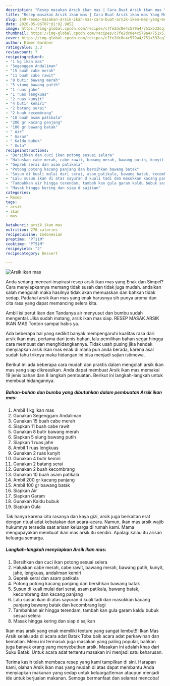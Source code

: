 ```yaml
---
description: "Resep masakan Arsik ikan mas | Cara Buat Arsik ikan mas Yang Menggugah Selera"
title: "Resep masakan Arsik ikan mas | Cara Buat Arsik ikan mas Yang Menggugah Selera"
slug: 149-resep-masakan-arsik-ikan-mas-cara-buat-arsik-ikan-mas-yang-menggugah-selera
date: 2020-05-06T07:01:02.985Z
image: https://img-global.cpcdn.com/recipes/c7fe2dc0e4c579a4/751x532cq70/arsik-ikan-mas-foto-resep-utama.jpg
thumbnail: https://img-global.cpcdn.com/recipes/c7fe2dc0e4c579a4/751x532cq70/arsik-ikan-mas-foto-resep-utama.jpg
cover: https://img-global.cpcdn.com/recipes/c7fe2dc0e4c579a4/751x532cq70/arsik-ikan-mas-foto-resep-utama.jpg
author: Elmer Gardner
ratingvalue: 3.3
reviewcount: 7
recipeingredient:
- "1 kg ikan mas"
- "Segenggam Andaliman"
- "15 buah cabe merah"
- "11 buah cabe rawit"
- "8 butir bawang merah"
- "5 siung bawang putih"
- "1 ruas jahe"
- "1 ruas lengkuas"
- "2 ruas kunyit"
- "4 butir kemiri"
- "2 batang serai"
- "2 buah kecombrang"
- "10 buah asam patikala"
- "200 gr kacang panjang"
- "100 gr bawang batak"
- " Air"
- " Garam"
- " Kaldu bubuk"
- " Gula"
recipeinstructions:
- "Bersihkan dan cuci ikan potong sesuai selera"
- "Haluskan cabe merah, cabe rawit, bawang merah, bawang putih, kunyit, jahe, lengkuas, andaliman kemiri"
- "Geprek serai dan asam patikala"
- "Potong potong kacang panjang dan bersihkan bawang batak"
- "Susun di kuali mulai dari serai, asam patikala, bawang batak, kecombrang dan kacang panjang"
- "Lalu susun ikan di atas sayuran d kuali tadi dan masukkan kacang panjang bawang batak dan kecombrang lagi"
- "Tambahkan air hingga terendam, tambah kan gula garam kaldu bubuk sesuai selera"
- "Masak hingga kering dan siap d sajikan"
categories:
- Resep
tags:
- arsik
- ikan
- mas

katakunci: arsik ikan mas 
nutrition: 276 calories
recipecuisine: Indonesian
preptime: "PT11M"
cooktime: "PT51M"
recipeyield: "2"
recipecategory: Dessert

---
```



![Arsik ikan mas](https://img-global.cpcdn.com/recipes/c7fe2dc0e4c579a4/751x532cq70/arsik-ikan-mas-foto-resep-utama.jpg)

Anda sedang mencari inspirasi resep arsik ikan mas yang Enak dan Simpel? Cara menyiapkannya memang tidak susah dan tidak juga mudah. andaikan salah mengolah maka hasilnya tidak akan memuaskan dan bahkan tidak sedap. Padahal arsik ikan mas yang enak harusnya sih punya aroma dan cita rasa yang dapat memancing selera kita.

Ambil isi perut ikan dan Tandanya air menyusut dan bumbu sudah mengental. Jika sudah matang, arsik ikan mas siap. RESEP MASAK ARSIK IKAN MAS Tonton sampai habis ya.

Ada beberapa hal yang sedikit banyak mempengaruhi kualitas rasa dari arsik ikan mas, pertama dari jenis bahan, lalu pemilihan bahan segar hingga cara membuat dan menghidangkannya. Tidak usah pusing jika hendak menyiapkan arsik ikan mas enak di mana pun anda berada, karena asal sudah tahu triknya maka hidangan ini bisa menjadi sajian istimewa.


Berikut ini ada beberapa cara mudah dan praktis dalam mengolah arsik ikan mas yang siap dikreasikan. Anda dapat membuat Arsik ikan mas memakai 19 jenis bahan dan 8 langkah pembuatan. Berikut ini langkah-langkah untuk membuat hidangannya.

<!--inarticleads1-->

##### Bahan-bahan dan bumbu yang dibutuhkan dalam pembuatan Arsik ikan mas:

1. Ambil 1 kg ikan mas
1. Gunakan Segenggam Andaliman
1. Gunakan 15 buah cabe merah
1. Siapkan 11 buah cabe rawit
1. Gunakan 8 butir bawang merah
1. Siapkan 5 siung bawang putih
1. Siapkan 1 ruas jahe
1. Ambil 1 ruas lengkuas
1. Gunakan 2 ruas kunyit
1. Gunakan 4 butir kemiri
1. Gunakan 2 batang serai
1. Gunakan 2 buah kecombrang
1. Gunakan 10 buah asam patikala
1. Ambil 200 gr kacang panjang
1. Ambil 100 gr bawang batak
1. Siapkan  Air
1. Siapkan  Garam
1. Gunakan  Kaldu bubuk
1. Siapkan  Gula


Tak hanya karena cita rasanya dan kaya gizi, arsik juga berkaitan erat dengan ritual adat kebatakan dan acara-acara. Namun, ikan mas arsik wajib hukumnya tersedia saat arisan keluarga di rumah kami. Mama mengupayakan membuat ikan mas arsik itu sendiri. Apalagi kalau itu arisan keluarga semarga. 

<!--inarticleads2-->

##### Langkah-langkah menyiapkan Arsik ikan mas:

1. Bersihkan dan cuci ikan potong sesuai selera
1. Haluskan cabe merah, cabe rawit, bawang merah, bawang putih, kunyit, jahe, lengkuas, andaliman kemiri
1. Geprek serai dan asam patikala
1. Potong potong kacang panjang dan bersihkan bawang batak
1. Susun di kuali mulai dari serai, asam patikala, bawang batak, kecombrang dan kacang panjang
1. Lalu susun ikan di atas sayuran d kuali tadi dan masukkan kacang panjang bawang batak dan kecombrang lagi
1. Tambahkan air hingga terendam, tambah kan gula garam kaldu bubuk sesuai selera
1. Masak hingga kering dan siap d sajikan


Ikan mas arsik yang enak memiliki texture yang sangat lembut!!! Ikan Mas Arsik selalu ada di acara adat Batak Toba baik acara adat perkawinan dan kematian. Menu ini termasuk juga masakan yang paling popular, bahkan juga banyak orang yang menyebutkan arsik. Masakan ini adalah khas dari Suku Batak. Untuk acara adat tertentu masakan ini menjadi satu keharusan. 

Terima kasih telah membaca resep yang kami tampilkan di sini. Harapan kami, olahan Arsik ikan mas yang mudah di atas dapat membantu Anda menyiapkan makanan yang sedap untuk keluarga/teman ataupun menjadi ide untuk berjualan makanan. Semoga bermanfaat dan selamat mencoba!
